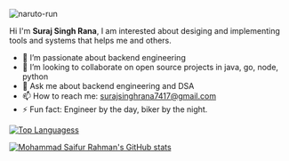 ![naruto-run](https://github.com/user-attachments/assets/023abead-7ef1-49bb-8fea-f1a88c8dd050)

Hi I'm **Suraj Singh Rana**, I am interested about desiging and implementing tools and systems that helps me and others.

<!--
**Circles24/Circles24** is a ✨ _special_ ✨ repository because its `README.md` (this file) appears on your GitHub profile.

Here are some ideas to get you started:
-->

- 🌱 I’m passionate about backend engineering 
- 👯 I’m looking to collaborate on open source projects in java, go, node, python
- 💬 Ask me about backend engineering and DSA
- 📫 How to reach me: surajsinghrana7417@gmail.com
- ⚡ Fun fact: Engineer by the day, biker by the night.

[![Top Languagess](https://github-readme-stats.vercel.app/api?username=Circles24&theme=algolia&show_icons=true)](https://github.com/Circles24)	

[![Mohammad Saifur Rahman's GitHub stats](https://github-readme-stats.vercel.app/api/top-langs?username=Circles24&hide=html,scss,stylus,blade,jupyter%20notebook,css,batchfile,dockerfile&theme=algolia&show_icons=true)](https://github.com/Circles24)
